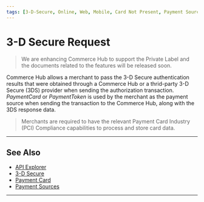 ```yaml
---
tags: [3-D-Secure, Online, Web, Mobile, Card Not Present, Payment Source]
---
```


# 3-D Secure Request

<!-- theme: danger -->
> We are enhancing Commerce Hub to support the Private Label and the documents related to the features will be released soon.

Commerce Hub allows a merchant to pass the 3-D Secure authentication results that were obtained through a Commerce Hub or a thrid-party 3-D Secure (3DS) provider when sending the authorization transaction. *PaymentCard* or *PaymentToken* is used by the merchant as the payment source when sending the transaction to the Commerce Hub, along with the 3DS response data.

<!-- theme: warning -->
> Merchants are required to have the relevant Payment Card Industry (PCI) Compliance capabilities to process and store card data.

---

## See Also

- [API Explorer](../api/?type=post&path=/payments/v1/charges)
- [3-D Secure](?path=docs/Online-Mobile-Digital/3D-Secure/3DSecure.md)
- [Payment Card](?path=docs/Resources/Guides/Payment-Sources/Payment-Card.md)
- [Payment Sources](?path=docs/Resources/Guides/Payment-Sources/Source-Type.md)

---
